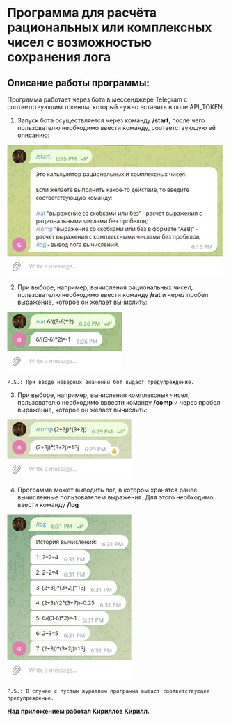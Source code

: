 # **Программа для расчёта рациональных или комплексных чисел с возможностью сохранения лога**

## **Описание работы программы:**
Программа работает через бота в мессенджере Telegram с соответствующим токеном, который нужно вставить в поле API_TOKEN.
1. Запуск бота осуществляется через команду **/start**, после чего пользователю необходимо ввести команду, соответствующую её описанию:

![Основной_блок](pictures/calculator/main.jpg)

2. При выборе, например, вычисления рациональных чисел, пользователю необходимо ввести команду **/rat** и через пробел выражение, которое он желает вычислить:

![Рациональные_числа](pictures/calculator/rational.jpg)
```
P.S.: При вводе неверных значений бот выдаст предупреждение.
```
3. При выборе, например, вычисления комплексных чисел, пользователю необходимо вввести команду **/comp** и через пробел выражение, которое он желает вычислить:

![Комплексные_числа](pictures/calculator/complex.jpg)

4. Программа может выводить лог, в котором хранятся ранее вычисленные пользователем выражения. Для этого необходимо ввести команду **/log**

![Лог](pictures/calculator/log.jpg)

```
P.S.: В случае с пустым журналом программа выдаст соответствующее предупреждение.
```

**Над приложением работал Кириллов Кирилл.**